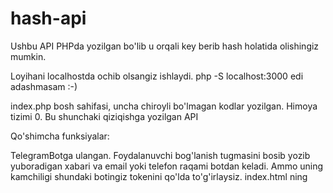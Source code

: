 # hash-api
Ushbu API PHPda yozilgan bo'lib u orqali key berib hash holatida olishingiz mumkin.

Loyihani localhostda ochib olsangiz ishlaydi.
php -S localhost:3000 edi adashmasam :-)

index.php bosh sahifasi, uncha chiroyli bo'lmagan kodlar yozilgan. Himoya tizimi 0. Bu shunchaki qiziqishga yozilgan API

Qo'shimcha funksiyalar:

TelegramBotga ulangan. Foydalanuvchi bog'lanish tugmasini bosib yozib yuboradigan xabari va email yoki telefon raqami botdan keladi. Ammo uning kamchiligi shundaki botingiz tokenini qo'lda to'g'irlaysiz. index.html ning <script> ichida toAdmin funksiyasi bormi o'sha yerdan const token ni qiymatini o'zgartirib qo'yish lozim.
